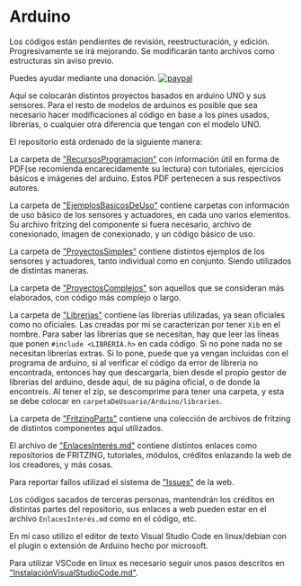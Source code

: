
# Arduino
Los códigos están pendientes de revisión, reestructuración, y edición. Progresivamente se irá mejorando. Se modificarán tanto archivos como estructuras sin aviso previo.

Puedes ayudar mediante una donación. [![paypal](https://www.paypalobjects.com/es_ES/ES/i/btn/btn_donateCC_LG.gif)](https://www.paypal.com/cgi-bin/webscr?cmd=_s-xclick&hosted_button_id=CZM8VWFAP5UUY&source=url)

Aquí se colocarán distintos proyectos basados en arduino UNO y sus sensores. Para el resto de modelos de arduinos es posible que sea necesario hacer modificaciones al código en base a los pines usados, librerías, o cualquier otra diferencia que tengan con el modelo UNO.

El repositorio está ordenado de la siguiente manera:

La carpeta de ["RecursosProgramacion"](RecursosProgramacion) con información útil en forma de PDF(se recomienda encarecidamente su lectura) con tutoriales, ejercicios básicos e imágenes del arduino. Estos PDF pertenecen a sus respectivos autores.

La carpeta de ["EjemplosBasicosDeUso"](EjemplosBasicosDeUso) contiene carpetas con información de uso básico de los sensores y actuadores, en cada uno varios elementos. Su archivo fritzing del componente si fuera necesario, archivo de conexionado, imagen de conexionado, y un código básico de uso.

La carpeta de ["ProyectosSimples"](ProyectosSimples) contiene distintos ejemplos de los sensores y actuadores, tanto individual como en conjunto. Siendo utilizados de distintas maneras.

La carpeta de ["ProyectosComplejos"](ProyectosComplejos) son aquellos que se consideran más elaborados, con código más complejo o largo.

La carpeta de ["Librerias"](Librerias) contiene las librerias utilizadas, ya sean oficiales como no oficiales. Las creadas por mi se caracterizan por tener `Xib` en el nombre. Para saber las librerías que se necesitan, hay que leer las líneas que ponen `#include <LIBRERIA.h>` en cada código. Si no pone nada no se necesitan librerías extras. Si lo pone, puede que ya vengan incluidas con el programa de arduino, si al verificar el código da error de libreria no encontrada, entonces hay que descargarla, bien desde el propio gestor de librerias del arduino, desde aquí, de su página oficial, o de donde la encontreis. Al tener el zip, se descomprime para tener una carpeta, y esta se debe colocar en `carpetaDeUsuario/Arduino/libraries`.

La carpeta de ["FritzingParts"](FritzingParts) contiene una colección de archivos de fritzing de distintos componentes aquí utilizados.

El archivo de ["EnlacesInterés.md"](EnlacesInterés.md) contiene distintos enlaces como repositorios de FRITZING, tutoriales, módulos, créditos enlazando la web de los creadores, y más cosas.

Para reportar fallos utilizad el sistema de ["Issues"](https://github.com/Xibhu/Arduino/issues) de la web.

Los códigos sacados de terceras personas, mantendrán los créditos en distintas partes del repositorio, sus enlaces a web pueden estar en el archivo `EnlacesInterés.md` como en el código, etc.

En mi caso utilizo el editor de texto Visual Studio Code en linux/debian con el plugin o extensión de Arduino hecho por microsoft.

Para utilizar VSCode en linux es necesario seguir unos pasos descritos en ["InstalaciónVisualStudioCode.md"](InstalaciónVisualStudioCode.md).
